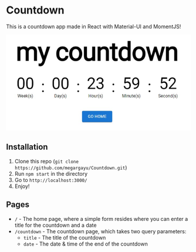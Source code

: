 # Countdown

This is a countdown app made in React with Material-UI and MomentJS!

![Example](/example.jpg)

## Installation

1. Clone this repo (`git clone https://github.com/megargayu/Countdown.git`)
2. Run `npm start` in the directory
3. Go to `http://localhost:3000/`
4. Enjoy!

## Pages

- `/` - The home page, where a simple form resides where you can enter a title for the countdown and a date
- `/countdown` - The countdown page, which takes two query parameters:
  - `title` - The title of the countdown
  - `date` - The date & time of the end of the countdown
